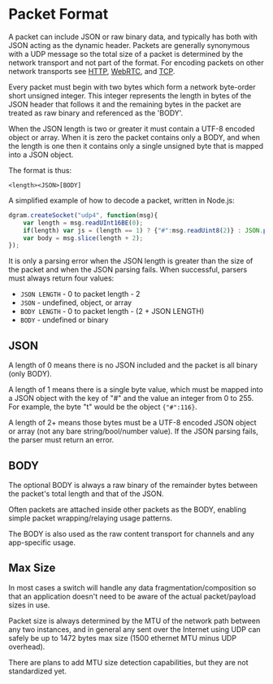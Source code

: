 # Packet Format

A packet can include JSON or raw binary data, and typically has both with JSON acting as the dynamic header.  Packets are generally synonymous with a UDP message so the total size of a packet is determined by the network transport and not part of the format. For encoding packets on other network transports see [HTTP](ext/path_http.md), [WebRTC](ext/path_webrtc.md), and [TCP](ext/path_tcp.md).

Every packet must begin with two bytes which form a network byte-order short unsigned integer. This integer represents the length in bytes of the JSON header that follows it and the remaining bytes in the packet are treated as raw binary and referenced as the 'BODY'.

When the JSON length is two or greater it must contain a UTF-8 encoded object or array.  When it is zero the packet contains only a BODY, and when the length is one then it contains only a single unsigned byte that is mapped into a JSON object.

The format is thus:

    <length><JSON>[BODY]

A simplified example of how to decode a packet, written in Node.js:

``` js
dgram.createSocket("udp4", function(msg){
    var length = msg.readUInt16BE(0);
    if(length) var js = (length == 1) ? {"#":msg.readUint8(2)} : JSON.parse(msg.toString("utf8", 2, length + 2));
    var body = msg.slice(length + 2);
});
```

It is only a parsing error when the JSON length is greater than the size of the packet and when the JSON parsing fails.  When successful, parsers must always return four values:

* `JSON LENGTH` - 0 to packet length - 2
* `JSON` - undefined, object, or array
* `BODY LENGTH` - 0 to packet length - (2 + JSON LENGTH)
* `BODY` - undefined or binary


## JSON

A length of 0 means there is no JSON included and the packet is all binary (only BODY).

A length of 1 means there is a single byte value, which must be mapped into a JSON object with the key of "#" and the value an integer from 0 to 255.  For example, the byte "t" would be the object `{"#":116}`.

A length of 2+ means those bytes must be a UTF-8 encoded JSON object or array (not any bare string/bool/number value).  If the JSON parsing fails, the parser must return an error.

## BODY

The optional BODY is always a raw binary of the remainder bytes between the packet's total length and that of the JSON. 

Often packets are attached inside other packets as the BODY, enabling simple packet wrapping/relaying usage patterns.

The BODY is also used as the raw content transport for channels and any app-specific usage.

## Max Size

In most cases a switch will handle any data fragmentation/composition so that an application doesn't need to be aware of the actual packet/payload sizes in use.

Packet size is always determined by the MTU of the network path between any two instances, and in general any sent over the Internet using UDP can safely be up to 1472 bytes max size (1500 ethernet MTU minus UDP overhead).  

There are plans to add MTU size detection capabilities, but they are not standardized yet.
